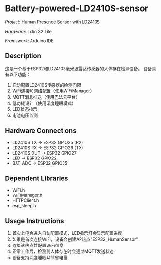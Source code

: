 # Battery-powered-LD2410S-sensor

*Project*: Human Presence Sensor with LD2410S

*Hardware*: Lolin 32 Lite 

*Framework*: Arduino IDE

## Description
这是一个基于ESP32和LD2410S毫米波雷达传感器的人体存在检测设备。
设备具有以下功能：
1. 自动配置LD2410S传感器的检测门限
2. WiFi连接和网络配置（使用WiFiManager）
3. MQTT消息推送（使用巴法云平台）
4. 低功耗设计（使用深度睡眠模式）
5. LED状态指示
6. 电池电压监测

## Hardware Connections
- LD2410S TX -> ESP32 GPIO25 (RX)
- LD2410S RX -> ESP32 GPIO26 (TX)
- LD2410S OUT -> ESP32 GPIO27
- LED -> ESP32 GPIO22
- BAT_ADC -> ESP32 GPIO35

## Dependent Libraries
- WiFi.h
- WiFiManager.h
- HTTPClient.h
- esp_sleep.h

## Usage Instructions
1. 首次上电会进入自动配置模式，LED指示灯会显示配置进度
2. 如果是首次连接WiFi，设备会创建AP热点"ESP32_HumanSensor"
3. 连接该热点并配置WiFi信息
4. 正常工作后，检测到人体存在时会通过MQTT发送状态
5. 设备支持深度睡眠以节省电量


